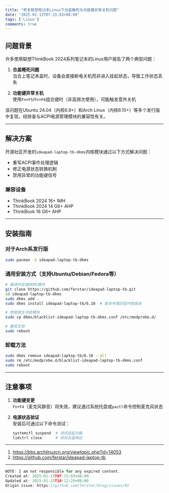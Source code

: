 ```yaml
---
title: "修复联想笔记本Linux下合盖睡死与功能键异常关机问题"
date: "2025-01-13T07:15:03+08:00"
tags: ['Linux']
comments: true
---
```


## 问题背景

许多使用联想ThinkBook 2024系列笔记本的Linux用户报告了两个典型问题：

1. **合盖睡死问题**  
   当合上笔记本盖时，设备会直接断电关机而非进入挂起状态，导致工作状态丢失

2. **功能键异常关机**  
   使用`Fn+F5`/`Fn+F6`组合键时（非高频次使用），可能触发意外关机

该问题在Ubuntu 24.04（内核6.9+）和Arch Linux（内核6.10+）等多个发行版中复现，经排查与ACPI电源管理模块的兼容性有关。

---

## 解决方案

开源社区开发的`ideapad-laptop-tb-dkms`内核模块通过以下方式解决问题：

- 重写ACPI事件处理逻辑
- 修正电源状态转换机制
- 禁用异常的功能键信号

### 兼容设备
- ThinkBook 2024 16+ IMH
- ThinkBook 2024 14 G6+ AHP
- ThinkBook 16 G6+ AHP

---

## 安装指南

### 对于Arch系发行版
```bash
sudo pacman -S ideapad-laptop-tb-dkms
```

### 通用安装方式（支持Ubuntu/Debian/Fedora等）
```bash
# 编译并安装DKMS模块
git clone https://github.com/ferstar/ideapad-laptop-tb.git
cd ideapad-laptop-tb-dkms
sudo dkms add .
sudo dkms install ideapad-laptop-tb/6.10  # 版本号需匹配内核版本

# 禁用原生冲突模块
sudo cp dkms/blacklist-ideapad-laptop-tb-dkms.conf /etc/modprobe.d/

# 重启生效
sudo reboot
```

### 卸载方法
```bash
sudo dkms remove ideapad-laptop-tb/6.10 --all
sudo rm /etc/modprobe.d/blacklist-ideapad-laptop-tb-dkms.conf
sudo reboot
```

---

## 注意事项

1. **功能键变更**  
   `Fn+F4`（麦克风静音）将失效，建议通过系统托盘或`pactl`命令控制麦克风状态

2. **电源状态验证**  
   安装后可通过以下命令测试：
   ```bash
   systemctl suspend  # 测试挂起功能
   lidctrl close      # 测试合盖响应
   ```

---

1. https://bbs.archlinuxcn.org/viewtopic.php?id=14053
2. https://github.com/ferstar/ideapad-laptop-tb



---

```js
NOTE: I am not responsible for any expired content.
Created at: 2025-01-13T07:15:03+08:00
Updated at: 2025-01-25T10:12:25+08:00
Origin issue: https://github.com/ferstar/blog/issues/85
```

